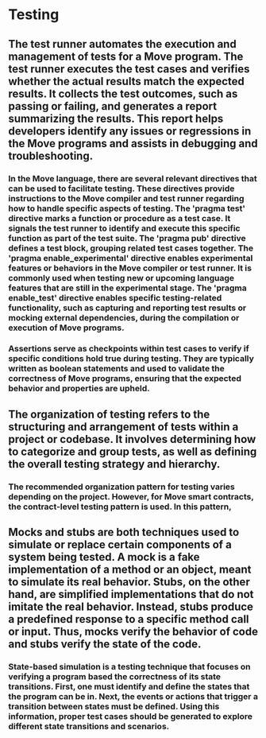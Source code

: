 # Testing

## The test runner automates the execution and management of tests for a Move program. The test runner executes the test cases and verifies whether the actual results match the expected results. It collects the test outcomes, such as passing or failing, and generates a report summarizing the results. This report helps developers identify any issues or regressions in the Move programs and assists in debugging and troubleshooting.
### In the Move language, there are several relevant directives that can be used to facilitate testing. These directives provide instructions to the Move compiler and test runner regarding how to handle specific aspects of testing. The 'pragma test' directive marks a function or procedure as a test case. It signals the test runner to identify and execute this specific function as part of the test suite. The 'pragma pub' directive defines a test block, grouping related test cases together. The 'pragma enable_experimental' directive enables experimental features or behaviors in the Move compiler or test runner. It is commonly used when testing new or upcoming language features that are still in the experimental stage. The 'pragma enable_test' directive enables specific testing-related functionality, such as capturing and reporting test results or mocking external dependencies, during the compilation or execution of Move programs. 

### Assertions serve as checkpoints within test cases to verify if specific conditions hold true during testing. They are typically written as boolean statements and used to validate the correctness of Move programs, ensuring that the expected behavior and properties are upheld.

## The organization of testing refers to the structuring and arrangement of tests within a project or codebase. It involves determining how to categorize and group tests, as well as defining the overall testing strategy and hierarchy.
### The recommended organization pattern for testing varies depending on the project. However, for Move smart contracts, the contract-level testing pattern is used. In this pattern, 

## Mocks and stubs are both techniques used to simulate or replace certain components of a system being tested. A mock is a fake implementation of a method or an object, meant to simulate its real behavior. Stubs, on the other hand, are simplified implementations that do not imitate the real behavior. Instead, stubs produce a predefined response to a specific method call or input. Thus, mocks verify the behavior of code and stubs verify the state of the code.
### State-based simulation is a testing technique that focuses on verifying a program based the correctness of its state transitions. First, one must identify and define the states that the program can be in. Next, the events or actions that trigger a transition between states must be defined. Using this information, proper test cases should be generated to explore different state transitions and scenarios. 
